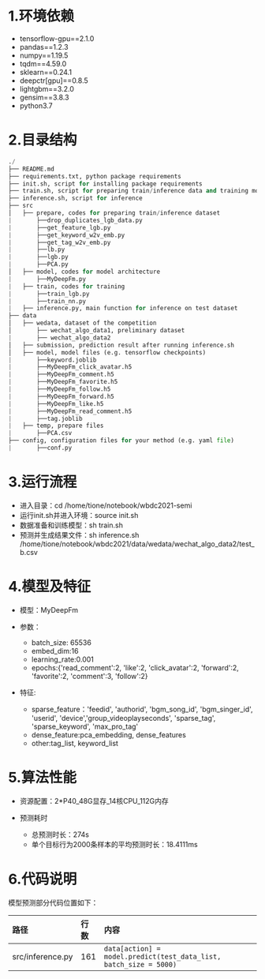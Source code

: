 # 1.环境依赖

- tensorflow-gpu==2.1.0
- pandas==1.2.3
- numpy==1.19.5
- tqdm==4.59.0
- sklearn==0.24.1
- deepctr[gpu]==0.8.5
- lightgbm==3.2.0
- gensim==3.8.3
- python3.7

# 2.目录结构

```python
./
├── README.md
├── requirements.txt, python package requirements 
├── init.sh, script for installing package requirements
├── train.sh, script for preparing train/inference data and training models, including pretrained models
├── inference.sh, script for inference 
├── src
│   ├── prepare, codes for preparing train/inference dataset
|       ├──drop_duplicates_lgb_data.py
|       ├──get_feature_lgb.py
|       ├──get_keyword_w2v_emb.py
|       ├──get_tag_w2v_emb.py
|       ├──lb.py
|       ├──lgb.py
|       ├──PCA.py
│   ├── model, codes for model architecture
|       ├──MyDeepFm.py  
|   ├── train, codes for training
|       ├──train_lgb.py
|       ├──train_nn.py
|   ├── inference.py, main function for inference on test dataset
├── data
│   ├── wedata, dataset of the competition
│       ├── wechat_algo_data1, preliminary dataset
|       ├── wechat_algo_data2
│   ├── submission, prediction result after running inference.sh
│   ├── model, model files (e.g. tensorflow checkpoints)
|       ├──keyword.joblib
|       ├──MyDeepFm_click_avatar.h5
|       ├──MyDeepFm_comment.h5
|       ├──MyDeepFm_favorite.h5
|       ├──MyDeepFm_follow.h5
|       ├──MyDeepFm_forward.h5
|       ├──MyDeepFm_like.h5
|       ├──MyDeepFm_read_comment.h5
|       ├──tag.joblib
|   ├── temp, prepare files
|       ├──PCA.csv
├── config, configuration files for your method (e.g. yaml file)
|       ├──conf.py 
```

# 3.运行流程

- 进入目录：cd /home/tione/notebook/wbdc2021-semi
- 运行init.sh并进入环境：source init.sh
- 数据准备和训练模型：sh train.sh
- 预测并生成结果文件：sh inference.sh /home/tione/notebook/wbdc2021/data/wedata/wechat_algo_data2/test_b.csv

# 4.模型及特征

- 模型：MyDeepFm
- 参数：
  - batch_size: 65536
  - embed_dim:16
  - learning_rate:0.001
  - epochs:{'read_comment':2, 'like':2, 'click_avatar':2, 'forward':2, 'favorite':2, 'comment':3, 'follow':2}

- 特征:
  - sparse_feature：'feedid', 'authorid', 'bgm_song_id', 'bgm_singer_id', 'userid', 'device','group_videoplayseconds', 'sparse_tag', 'sparse_keyword', 'max_pro_tag'
  - dense_feature:pca_embedding, dense_features
  - other:tag_list, keyword_list



# 5.算法性能

- 资源配置：2*P40_48G显存_14核CPU_112G内存

- 预测耗时
  - 总预测时长：274s
  - 单个目标行为2000条样本的平均预测时长：18.4111ms



# 6.代码说明

模型预测部分代码位置如下：

| 路径             | 行数 | 内容                                                         |
| :--------------- | :--- | :----------------------------------------------------------- |
| src/inference.py | 161  | `data[action] = model.predict(test_data_list, batch_size = 5000)` |

